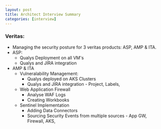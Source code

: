 ```yaml
---
layout: post
title: Architect Interview Summary
categories: [interview]
---
```



### Veritas:
- Managing the security posture for 3 veritas products: ASP, AMP & ITA.
- ASP:
    + Qualys Deployment on all VM's
    + Qualys and JIRA integration
- AMP & ITA
    + Vulneralability Management: 
        * Qualys deployed on AKS Clusters
        * Qualys and JIRA integration - Project, Labels,
    + Web Application Firewall
        * Analyse WAF Logs
        * Creating Workbooks
    + Sentinel Implementation
        * Adding Data Connectors
        * Sourcing Security Events from multiple sources - App GW, Firewall, AKS,
